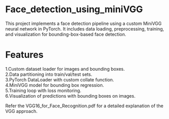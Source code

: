 # Face_detection_using_miniVGG
This project implements a face detection pipeline using a custom MiniVGG neural network in PyTorch. It includes data loading, preprocessing, training, and visualization for bounding-box-based face detection.

# Features
1.Custom dataset loader for images and bounding boxes.  
2.Data partitioning into train/val/test sets.  
3.PyTorch DataLoader with custom collate function.  
4.MiniVGG model for bounding box regression.  
5.Training loop with loss monitoring.  
6.Visualization of predictions with bounding boxes on images.  

Refer the VGG16_for_Face_Recognition.pdf for a detailed explanation of the VGG approach.
